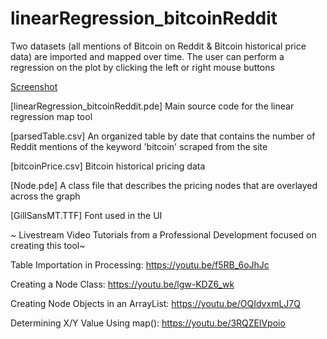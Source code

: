 # linearRegression_bitcoinReddit
Two datasets (all mentions of Bitcoin on Reddit &amp; Bitcoin historical price data) are imported and mapped over time.  The user can perform a regression on the plot by clicking the left or right mouse buttons

[Screenshot](screenshot.PNG)

[linearRegression_bitcoinReddit.pde] Main source code for the linear regression map tool

[parsedTable.csv] An organized table by date that contains the number of Reddit mentions of the keyword 'bitcoin' scraped from the site

[bitcoinPrice.csv] Bitcoin historical pricing data

[Node.pde] A class file that describes the pricing nodes that are overlayed across the graph

[GillSansMT.TTF] Font used in the UI


~ Livestream Video Tutorials from a Professional Development focused on creating this tool~

Table Importation in Processing: https://youtu.be/f5RB_6oJhJc

Creating a Node Class: https://youtu.be/lgw-KDZ6_wk

Creating Node Objects in an ArrayList: https://youtu.be/OQIdvxmLJ7Q

Determining X/Y Value Using map(): https://youtu.be/3RQZElVpoio


